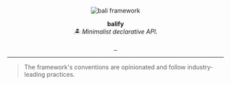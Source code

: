 <p align="center">
  <img src="https://raw.githubusercontent.com/bali-framework/bali/master/docs/img/bali.png" alt='bali framework' />
</p>
<p align="center">
    <b>balify</b><br />
    <em>🏝 Minimalist declarative API.</em>    
</p>

<p align="center">
    <a href="https://pepy.tech/project/bali-va">
        <img src="https://pepy.tech/badge/bali-va" alt="" />
    </a>
    <a href="https://pypi.org/project/bali-va/">
        <img src="https://img.shields.io/pypi/v/bali-va" alt="" />
    </a>
    <a href="https://github.com/bali-framework/bali-va/actions/workflows/python-ci.yml">
      <img src="https://github.com/bali-framework/bali-va/actions/workflows/python-ci.yml/badge.svg" alt="" />
    </a>
</p>

---

> The framework's conventions are opinionated and follow industry-leading practices.
> 
